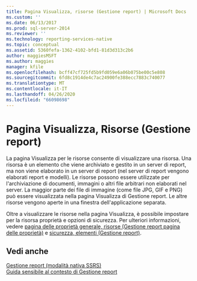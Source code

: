 ```yaml
---
title: Pagina Visualizza, risorse (Gestione report) | Microsoft Docs
ms.custom: ''
ms.date: 06/13/2017
ms.prod: sql-server-2014
ms.reviewer: ''
ms.technology: reporting-services-native
ms.topic: conceptual
ms.assetid: 5360fefa-1362-4102-bfd1-81d3d313c2b6
author: maggiesMSFT
ms.author: maggies
manager: kfile
ms.openlocfilehash: bcff47cf725fd5b9fd059e6a06b075be00c5e808
ms.sourcegitcommit: 6fd8c1914de4c7ac24900fe388ecc7883c740077
ms.translationtype: MT
ms.contentlocale: it-IT
ms.lasthandoff: 04/26/2020
ms.locfileid: "66098698"
---
```

# <a name="view-page-resources-report-manager"></a>Pagina Visualizza, Risorse (Gestione report)
  La pagina Visualizza per le risorse consente di visualizzare una risorsa. Una risorsa è un elemento che viene archiviato e gestito in un server di report, ma non viene elaborato in un server di report (nel server di report vengono elaborati report e modelli). Le risorse possono essere utilizzate per l'archiviazione di documenti, immagini o altri file arbitrari non elaborati nel server. La maggior parte dei file di immagine (come file JPG, GIF e PNG) può essere visualizzata nella pagina Visualizza di Gestione report. Le altre risorse vengono aperte in una finestra dell'applicazione separata.  
  
 Oltre a visualizzare le risorse nella pagina Visualizza, è possibile impostare per la risorsa proprietà e opzioni di sicurezza. Per ulteriori informazioni, vedere [pagina delle proprietà generale, risorse &#40;Gestione report pagina delle proprietà&#41;](../../2014/reporting-services/general-properties-page-resources-report-manager.md) e [sicurezza, elementi &#40;Gestione report&#41;](../../2014/reporting-services/security-properties-page-items-report-manager.md).  
  
## <a name="see-also"></a>Vedi anche  
 [Gestione report &#40;modalità nativa SSRS&#41;](../../2014/reporting-services/report-manager-ssrs-native-mode.md)   
 [Guida sensibile al contesto di Gestione report](../../2014/reporting-services/report-manager-f1-help.md)  
  
  
